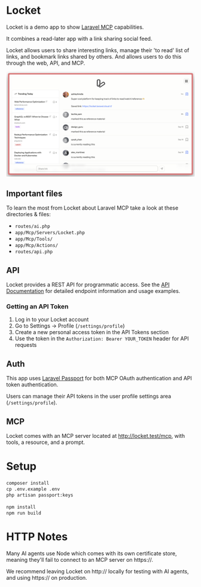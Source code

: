 # Locket

Locket is a demo app to show [Laravel MCP](https://github.com/laravel/mcp) capabilities.

It combines a read-later app with a link sharing social feed.

Locket allows users to share interesting links, manage their 'to read' list of links, and bookmark links shared by others. And allows users to do this through the web, API, and MCP.

![Screenshot of Locket's homepage](art/screenshot.png)

## Important files

To learn the most from Locket about Laravel MCP take a look at these directories & files:

- `routes/ai.php`
- `app/Mcp/Servers/Locket.php`
- `app/Mcp/Tools/`
- `app/Mcp/Actions/`
- `routes/api.php`

## API

Locket provides a REST API for programmatic access. See the [API Documentation](API.md) for detailed endpoint information and usage examples.

### Getting an API Token

1. Log in to your Locket account
2. Go to Settings → Profile (`/settings/profile`)
3. Create a new personal access token in the API Tokens section
4. Use the token in the `Authorization: Bearer YOUR_TOKEN` header for API requests

## Auth

This app uses [Laravel Passport](https://laravel.com/docs/passport) for both MCP OAuth authentication and API token authentication.

Users can manage their API tokens in the user profile settings area (`/settings/profile`).

## MCP

Locket comes with an MCP server located at http://locket.test/mcp, with tools, a resource, and a prompt.

# Setup

```shell
composer install
cp .env.example .env
php artisan passport:keys

npm install
npm run build
```

# HTTP Notes

Many AI agents use Node which comes with its own certificate store, meaning they'll fail to connect to an MCP server on https://.

We recommend leaving Locket on http:// locally for testing with AI agents, and using https:// on production.
